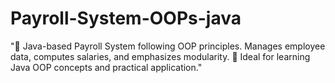 # Payroll-System-OOPs-java
"💼 Java-based Payroll System following OOP principles. Manages employee data, computes salaries, and emphasizes modularity. 🚀 Ideal for learning Java OOP concepts and practical application."
